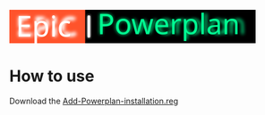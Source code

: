 [![Epic](https://raw.githubusercontent.com/WindowsTools2077/Epic-Powerplan/main/media/badge2.svg)](https://github.com/WindowsTools2077/Epic-Powerplan)

# How to use
<div>
		<a>Download the <a href="">Add-Powerplan-installation.reg</a>
       
